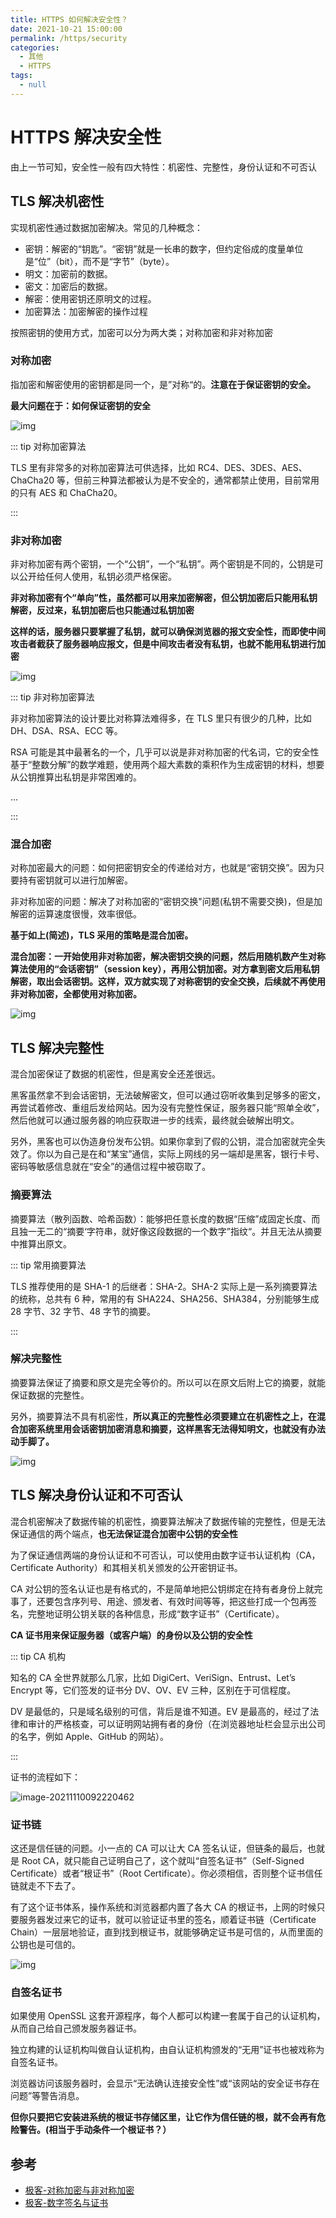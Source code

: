 ```yaml
---
title: HTTPS 如何解决安全性？
date: 2021-10-21 15:00:00
permalink: /https/security
categories:
  - 其他
  - HTTPS
tags:
  - null
---
```


# HTTPS 解决安全性

由上一节可知，安全性一般有四大特性：机密性、完整性，身份认证和不可否认

## TLS 解决机密性

实现机密性通过数据加密解决。常见的几种概念：

- 密钥：解密的“钥匙”。“密钥”就是一长串的数字，但约定俗成的度量单位是“位”（bit），而不是“字节”（byte）。
- 明文：加密前的数据。
- 密文：加密后的数据。
- 解密：使用密钥还原明文的过程。
- 加密算法：加密解密的操作过程

按照密钥的使用方式，加密可以分为两大类；对称加密和非对称加密

### 对称加密

指加密和解密使用的密钥都是同一个，是”对称“的。**注意在于保证密钥的安全。**

**最大问题在于：如何保证密钥的安全**

![img](/img/11.png)

::: tip 对称加密算法

TLS 里有非常多的对称加密算法可供选择，比如 RC4、DES、3DES、AES、ChaCha20 等，但前三种算法都被认为是不安全的，通常都禁止使用，目前常用的只有 AES 和 ChaCha20。

:::

### 非对称加密

非对称加密有两个密钥，一个“公钥”，一个“私钥”。两个密钥是不同的，公钥是可以公开给任何人使用，私钥必须严格保密。

**非对称加密有个“单向”性，虽然都可以用来加密解密，但公钥加密后只能用私钥解密，反过来，私钥加密后也只能通过私钥加密**

**这样的话，服务器只要掌握了私钥，就可以确保浏览器的报文安全性，而即使中间攻击者截获了服务器响应报文，但是中间攻击者没有私钥，也就不能用私钥进行加密**

![img](/img/12.png)

::: tip 非对称加密算法

非对称加密算法的设计要比对称算法难得多，在 TLS 里只有很少的几种，比如 DH、DSA、RSA、ECC 等。

RSA 可能是其中最著名的一个，几乎可以说是非对称加密的代名词，它的安全性基于“整数分解”的数学难题，使用两个超大素数的乘积作为生成密钥的材料，想要从公钥推算出私钥是非常困难的。

...

:::

### 混合加密

对称加密最大的问题：如何把密钥安全的传递给对方，也就是“密钥交换”。因为只要持有密钥就可以进行加解密。

非对称加密的问题：解决了对称加密的“密钥交换"问题(私钥不需要交换)，但是加解密的运算速度很慢，效率很低。

**基于如上(简述)，TLS 采用的策略是混合加密。**

**混合加密：一开始使用非对称加密，解决密钥交换的问题，然后用随机数产生对称算法使用的“会话密钥”（session key），再用公钥加密。对方拿到密文后用私钥解密，取出会话密钥。这样，双方就实现了对称密钥的安全交换，后续就不再使用非对称加密，全都使用对称加密。**

![img](/img/13.png)

## TLS 解决完整性

混合加密保证了数据的机密性，但是离安全还差很远。

黑客虽然拿不到会话密钥，无法破解密文，但可以通过窃听收集到足够多的密文，再尝试着修改、重组后发给网站。因为没有完整性保证，服务器只能“照单全收”，然后他就可以通过服务器的响应获取进一步的线索，最终就会破解出明文。

另外，黑客也可以伪造身份发布公钥。如果你拿到了假的公钥，混合加密就完全失效了。你以为自己是在和“某宝”通信，实际上网线的另一端却是黑客，银行卡号、密码等敏感信息就在“安全”的通信过程中被窃取了。

### 摘要算法

摘要算法（散列函数、哈希函数）：能够把任意长度的数据“压缩”成固定长度、而且独一无二的“摘要‘字符串，就好像这段数据的一个数字”指纹“。并且无法从摘要中推算出原文。

::: tip 常用摘要算法

TLS 推荐使用的是 SHA-1 的后继者：SHA-2。SHA-2 实际上是一系列摘要算法的统称，总共有 6 种，常用的有 SHA224、SHA256、SHA384，分别能够生成 28 字节、32 字节、48 字节的摘要。

:::

### 解决完整性

摘要算法保证了摘要和原文是完全等价的。所以可以在原文后附上它的摘要，就能保证数据的完整性。

另外，摘要算法不具有机密性，**所以真正的完整性必须要建立在机密性之上，在混合加密系统里用会话密钥加密消息和摘要，这样黑客无法得知明文，也就没有办法动手脚了。**

![img](/img/14.png)

## TLS 解决身份认证和不可否认

混合机密解决了数据传输的机密性，摘要算法解决了数据传输的完整性，但是无法保证通信的两个端点，**也无法保证混合加密中公钥的安全性**

为了保证通信两端的身份认证和不可否认，可以使用由数字证书认证机构（CA，Certificate Authority）和其相关机关颁发的公开密钥证书。

CA 对公钥的签名认证也是有格式的，不是简单地把公钥绑定在持有者身份上就完事了，还要包含序列号、用途、颁发者、有效时间等等，把这些打成一个包再签名，完整地证明公钥关联的各种信息，形成“数字证书”（Certificate）。

**CA 证书用来保证服务器（或客户端）的身份以及公钥的安全性**

::: tip CA 机构

知名的 CA 全世界就那么几家，比如 DigiCert、VeriSign、Entrust、Let’s Encrypt 等，它们签发的证书分 DV、OV、EV 三种，区别在于可信程度。

DV 是最低的，只是域名级别的可信，背后是谁不知道。EV 是最高的，经过了法律和审计的严格核查，可以证明网站拥有者的身份（在浏览器地址栏会显示出公司的名字，例如 Apple、GitHub 的网站）。

:::

证书的流程如下：

![image-20211110092220462](/img/16.png)

### 证书链

这还是信任链的问题。小一点的 CA 可以让大 CA 签名认证，但链条的最后，也就是 Root CA，就只能自己证明自己了，这个就叫“自签名证书”（Self-Signed Certificate）或者“根证书”（Root Certificate）。你必须相信，否则整个证书信任链就走不下去了。

有了这个证书体系，操作系统和浏览器都内置了各大 CA 的根证书，上网的时候只要服务器发过来它的证书，就可以验证证书里的签名，顺着证书链（Certificate Chain）一层层地验证，直到找到根证书，就能够确定证书是可信的，从而里面的公钥也是可信的。

![img](/img/15.png)

### 自签名证书

如果使用 OpenSSL 这套开源程序，每个人都可以构建一套属于自己的认证机构，从而自己给自己颁发服务器证书。

独立构建的认证机构叫做自认证机构，由自认证机构颁发的“无用”证书也被戏称为自签名证书。

浏览器访问该服务器时，会显示“无法确认连接安全性”或“该网站的安全证书存在问题”等警告消息。

**但你只要把它安装进系统的根证书存储区里，让它作为信任链的根，就不会再有危险警告。(相当于手动条件一个根证书？）**

## 参考

- [极客-对称加密与非对称加密](https://time.geekbang.org/column/article/109062)
- [极客-数字签名与证书](https://time.geekbang.org/column/article/109503)
